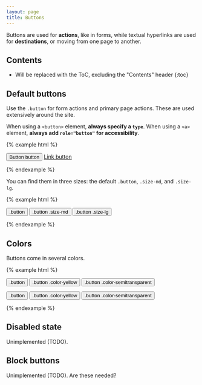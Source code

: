 ```yaml
---
layout: page
title: Buttons
---
```


Buttons are used for **actions**, like in forms, while textual hyperlinks are used for **destinations**, or moving from one page to another.

## Contents

* Will be replaced with the ToC, excluding the "Contents" header
{:toc}

## Default buttons

Use the `.button` for form actions and primary page actions. These are used extensively around the site.

When using a `<button>` element, **always specify a `type`**. When using a `<a>` element, **always add `role="button"` for accessibility**.

{% example html %}
<p class="container-green button-example">
  <button class="button primary-action" type="button">Button button</button>
  <a class="button secondary-action" href="#" role="button">Link button</a>
</p>
{% endexample %}

You can find them in three sizes: the default `.button`, `.size-md`, and  `.size-lg`.

{% example html %}
<p class="container-green button-example">
  <button class="button" type="button">.button</button>
  <button class="button size-md" type="button">.button .size-md</button>
  <button class="button size-lg" type="button">.button .size-lg</button>
</p>
{% endexample %}

## Colors

Buttons come in several colors.

{% example html %}
<p class="container-green button-example">
  <button class="button" type="button">.button</button>
  <button class="button color-yellow" type="button">.button .color-yellow</button>
  <button class="button semitransparent" type="button">.button .color-semitransparent</button>
</p>
<p class="container-green button-example">
  <button class="button" type="button">.button</button>
  <button class="button color-yellow" type="button">.button .color-yellow</button>
  <button class="button color-semitransparent" type="button">.button .color-semitransparent</button>
</p>
{% endexample %}

## Disabled state

Unimplemented (TODO).

## Block buttons

Unimplemented (TODO). Are these needed?
